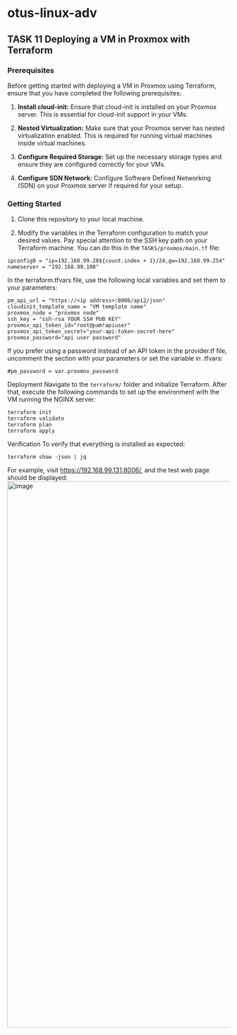 # otus-linux-adv
## TASK 11 Deploying a VM in Proxmox with Terraform

### Prerequisites
Before getting started with deploying a VM in Proxmox using Terraform, ensure that you have completed the following prerequisites:

1. **Install cloud-init:** Ensure that cloud-init is installed on your Proxmox server. This is essential for cloud-init support in your VMs.

2. **Nested Virtualization:** Make sure that your Proxmox server has nested virtualization enabled. This is required for running virtual machines inside virtual machines.

3. **Configure Required Storage:** Set up the necessary storage types and ensure they are configured correctly for your VMs.

4. **Configure SDN Network:** Configure Software Defined Networking (SDN) on your Proxmox server if required for your setup.

### Getting Started
1. Clone this repository to your local machine.

2. Modify the variables in the Terraform configuration to match your desired values. Pay special attention to the SSH key path on your Terraform machine. You can do this in the `TASKS/proxmox/main.tf` file:

```hcl
ipconfig0 = "ip=192.168.99.20${count.index + 1}/24,gw=192.168.99.254"
nameserver = "192.168.99.100"
```
In the terraform.tfvars file, use the following local variables and set them to your parameters:
```
pm_api_url = "https://<ip address>:8006/api2/json"
cloudinit_template_name = "VM template name"
proxmox_node = "proxmox node"
ssh_key = "ssh-rsa YOUR SSH PUB KEY"
proxmox_api_token_id="root@pam!apiuser"
proxmox_api_token_secret="your-api-token-secret-here"
proxmox_password="api user password"
```
If you prefer using a password instead of an API token in the provider.tf file, uncomment the section with your parameters or set the variable in .tfvars:
```
#pm_password = var.proxmox_password
```

Deployment
Navigate to the `terraform/` folder and initialize Terraform. After that, execute the following commands to set up the environment with the VM running the NGINX server:
```
terraform init
terraform validate
terraform plan
terraform apply
```

Verification
To verify that everything is installed as expected:
```
terraform show -json | jq
```
For example, visit https://192.168.99.131:8006/, and the test web page should be displayed:
<img width="1237" alt="image" src="https://github.com/SergeyNowitzki/otus-linux-adv/assets/39993377/8021ea53-9aaa-44c4-bd31-a792be3af991">

